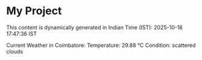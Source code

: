 # My Project

This content is dynamically generated in Indian Time (IST): 2025-10-18 17:47:36 IST


Current Weather in Coimbatore:
Temperature: 29.88 °C
Condition: scattered clouds
